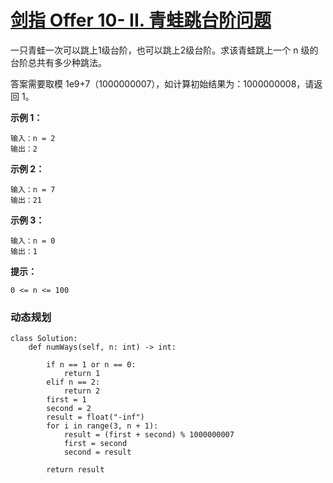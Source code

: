 # [剑指 Offer 10- II. 青蛙跳台阶问题](https://leetcode-cn.com/problems/qing-wa-tiao-tai-jie-wen-ti-lcof/)

一只青蛙一次可以跳上1级台阶，也可以跳上2级台阶。求该青蛙跳上一个 n 级的台阶总共有多少种跳法。

答案需要取模 1e9+7（1000000007），如计算初始结果为：1000000008，请返回 1。

**示例 1：**

```
输入：n = 2
输出：2
```

**示例 2：**

```
输入：n = 7
输出：21
```

**示例 3：**

```
输入：n = 0
输出：1
```

**提示：**

```
0 <= n <= 100
```



### 动态规划

```
class Solution:
    def numWays(self, n: int) -> int:

        if n == 1 or n == 0:
            return 1
        elif n == 2:
            return 2
        first = 1
        second = 2
        result = float("-inf")
        for i in range(3, n + 1):
            result = (first + second) % 1000000007
            first = second
            second = result

        return result
```

